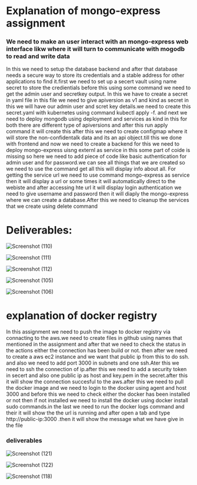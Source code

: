 # Explanation of mongo-express assignment


### We need to make an user interact with an mongo-express web interface likw where it will turn to communicate with mogodb to read and write data

In this we need to setup the database backend and after that database needs a secure way to store its credentials and a stable address for other applications to find it.first we need to set up a secert vault using name secret to store the credientials before this using some command we need to get the admin user and  secretkey output. In this we have to create a secret in yaml file in this file we need to give apiversion as v1 and kind as secret in this we will have our admin user and scret key details.we need to create this secret.yaml with kubernetes using command kubectl apply -f. and next we need to deploy mongodb using deployment and services as kind in this for both there are different type of apiversions and after this run apply command it will create this after this we need to create configmap where it will store the non-confidentalk data and its an api object.till this we done with frontend and now we need to create a backend for this we need to deploy mongo-express uisng externl as service in this some part of coide is missing so here we need to add piece of code like basic authentication for admin user and for password.we can see all things that we are created so we need to use the command get all this will display info about all. For getting the service url we need to use command mongo-express as service then it will display a url or some times it will automatically direct to the webiste and after accessing hte url it will display login authentication we need to give username and password then it will diaply the mongo-express where we can create a database.After this we need to cleanup the services that we create using delete command 


# Deliverables:

![Screenshot (110)](https://github.com/user-attachments/assets/d65b0fb5-cf77-44b7-81b8-17d683ff968d)

![Screenshot (111)](https://github.com/user-attachments/assets/bf66ecd9-e585-4236-b136-ac922a45903c)

![Screenshot (112)](https://github.com/user-attachments/assets/a42a810b-9001-4d51-b720-253fe3dc27f7)

![Screenshot (105)](https://github.com/user-attachments/assets/811928b2-07a3-4534-a73a-b9f0b46a8aeb)

![Screenshot (106)](https://github.com/user-attachments/assets/d495f69b-de0e-45b0-a052-651e34a88c11)














# explanation of docker registry

In this  assignment we need to push the image to docker registry via connacting to the aws.we need to create files in github using names that mentioned in the assignment and after that we need to check the status in the actions either the connection has been build or not. then after we need to create a aws ec2 instance and we want that public ip from this to do ssh. and also we need to add port 3000 in subnets and one ssh.Ater this we need to ssh the connection of ip.after this we need to add a security token in secert and also one public ip as host and key.pem in the secret.after this it will show the connection succesful to the aws.after this we need to pull the docker image and we need to login to the docker using agent and host 3000 and before this we need to check either the docker has been installed or not then if not installed we need to install the docker using docker install sudo commands.in the last we need to run the docker logs command and their it will show the the url is running and after open a tab and type http://public-ip:3000 .then it will show the message what we have give in the file 


### deliverables

![Screenshot (121)](https://github.com/user-attachments/assets/bbb203db-fb9b-46ba-979a-61df4be55360)

![Screenshot (122)](https://github.com/user-attachments/assets/e3a92e71-f8eb-462f-97b5-b4a2b303e1b1)

![Screenshot (118)](https://github.com/user-attachments/assets/e32d8afb-1864-44be-9109-181e5e410b66)





